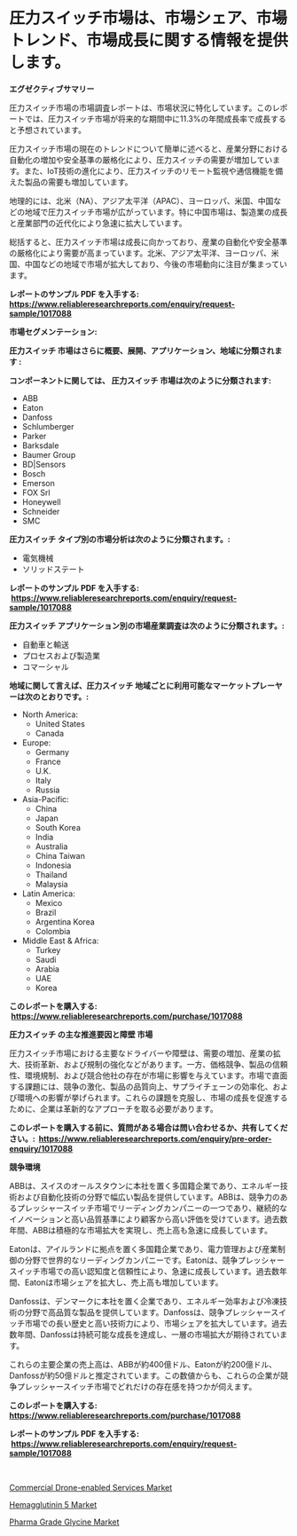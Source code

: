 <p><h1>圧力スイッチ市場は、市場シェア、市場トレンド、市場成長に関する情報を提供します。</h1></p><p><strong>エグゼクティブサマリー</strong></p>
<p><p>圧力スイッチ市場の市場調査レポートは、市場状況に特化しています。このレポートでは、圧力スイッチ市場が将来的な期間中に11.3%の年間成長率で成長すると予想されています。</p><p>圧力スイッチ市場の現在のトレンドについて簡単に述べると、産業分野における自動化の増加や安全基準の厳格化により、圧力スイッチの需要が増加しています。また、IoT技術の進化により、圧力スイッチのリモート監視や通信機能を備えた製品の需要も増加しています。</p><p>地理的には、北米（NA）、アジア太平洋（APAC）、ヨーロッパ、米国、中国などの地域で圧力スイッチ市場が広がっています。特に中国市場は、製造業の成長と産業部門の近代化により急速に拡大しています。</p><p>総括すると、圧力スイッチ市場は成長に向かっており、産業の自動化や安全基準の厳格化により需要が高まっています。北米、アジア太平洋、ヨーロッパ、米国、中国などの地域で市場が拡大しており、今後の市場動向に注目が集まっています。</p></p>
<p><strong>レポートのサンプル PDF を入手する: <a href="https://www.reliableresearchreports.com/enquiry/request-sample/1017088">https://www.reliableresearchreports.com/enquiry/request-sample/1017088</a></strong></p>
<p><strong>市場セグメンテーション:</strong></p>
<p><strong> 圧力スイッチ 市場はさらに概要、展開、アプリケーション、地域に分類されます :</strong></p>
<p><strong>コンポーネントに関しては、 圧力スイッチ 市場は次のように分類されます: &nbsp;</strong></p>
<p><ul><li>ABB</li><li>Eaton</li><li>Danfoss</li><li>Schlumberger</li><li>Parker</li><li>Barksdale</li><li>Baumer Group</li><li>BD|Sensors</li><li>Bosch</li><li>Emerson</li><li>FOX Srl</li><li>Honeywell</li><li>Schneider</li><li>SMC</li></ul></p>
<p><strong> 圧力スイッチ タイプ別の市場分析は次のように分類されます。:</strong></p>
<p><ul><li>電気機械</li><li>ソリッドステート</li></ul></p>
<p><strong>レポートのサンプル PDF を入手する: &nbsp;<a href="https://www.reliableresearchreports.com/enquiry/request-sample/1017088">https://www.reliableresearchreports.com/enquiry/request-sample/1017088</a></strong></p>
<p><strong> 圧力スイッチ アプリケーション別の市場産業調査は次のように分類されます。:</strong></p>
<p><ul><li>自動車と輸送</li><li>プロセスおよび製造業</li><li>コマーシャル</li></ul></p>
<p><strong>地域に関して言えば、圧力スイッチ 地域ごとに利用可能なマーケットプレーヤーは次のとおりです。:</strong></p>
<p><ul>
    <li>
        North America:
        <ul>
            <li>United States</li>
            <li>Canada</li>
        </ul>
    </li>
    <li>
        Europe:
        <ul>
            <li>Germany</li>
            <li>France</li>
            <li>U.K.</li>
            <li>Italy</li>
            <li>Russia</li>
        </ul>
    </li>
    <li>
        Asia-Pacific:
        <ul>
            <li>China</li>
            <li>Japan</li>
            <li>South Korea</li>
            <li>India</li>
            <li>Australia</li>
            <li>China Taiwan</li>
            <li>Indonesia</li>
            <li>Thailand</li>
            <li>Malaysia</li>
        </ul>
    </li>
    <li>
        Latin America:
        <ul>
            <li>Mexico</li>
            <li>Brazil</li>
            <li>Argentina Korea</li>
            <li>Colombia</li>
        </ul>
    </li>
    <li>
        Middle East & Africa:
        <ul>
            <li>Turkey</li>
            <li>Saudi</li>
            <li>Arabia</li>
            <li>UAE</li>
            <li>Korea</li>
        </ul>
    </li>
    </ul></p>
<p><strong>このレポートを購入する: &nbsp;<a href="https://www.reliableresearchreports.com/purchase/1017088">https://www.reliableresearchreports.com/purchase/1017088</a></strong></p>
<p><strong>圧力スイッチ の主な推進要因と障壁 市場</strong></p>
<p><p>圧力スイッチ市場における主要なドライバーや障壁は、需要の増加、産業の拡大、技術革新、および規制の強化などがあります。一方、価格競争、製品の信頼性、環境規制、および競合他社の存在が市場に影響を与えています。市場で直面する課題には、競争の激化、製品の品質向上、サプライチェーンの効率化、および環境への影響が挙げられます。これらの課題を克服し、市場の成長を促進するために、企業は革新的なアプローチを取る必要があります。</p></p>
<p><strong>このレポートを購入する前に、質問がある場合は問い合わせるか、共有してください。:&nbsp; <a href="https://www.reliableresearchreports.com/enquiry/pre-order-enquiry/1017088">https://www.reliableresearchreports.com/enquiry/pre-order-enquiry/1017088</a></strong></p>
<p><strong>競争環境</strong></p>
<p><p>ABBは、スイスのオールスタウンに本社を置く多国籍企業であり、エネルギー技術および自動化技術の分野で幅広い製品を提供しています。ABBは、競争力のあるプレッシャースイッチ市場でリーディングカンパニーの一つであり、継続的なイノベーションと高い品質基準により顧客から高い評価を受けています。過去数年間、ABBは積極的な市場拡大を実現し、売上高も急速に成長しています。</p><p>Eatonは、アイルランドに拠点を置く多国籍企業であり、電力管理および産業制御の分野で世界的なリーディングカンパニーです。Eatonは、競争プレッシャースイッチ市場での高い認知度と信頼性により、急速に成長しています。過去数年間、Eatonは市場シェアを拡大し、売上高も増加しています。</p><p>Danfossは、デンマークに本社を置く企業であり、エネルギー効率および冷凍技術の分野で高品質な製品を提供しています。Danfossは、競争プレッシャースイッチ市場での長い歴史と高い技術力により、市場シェアを拡大しています。過去数年間、Danfossは持続可能な成長を達成し、一層の市場拡大が期待されています。</p><p>これらの主要企業の売上高は、ABBが約400億ドル、Eatonが約200億ドル、Danfossが約50億ドルと推定されています。この数値からも、これらの企業が競争プレッシャースイッチ市場でどれだけの存在感を持つかが伺えます。</p></p>
<p><strong>このレポートを購入する: &nbsp; <a href="https://www.reliableresearchreports.com/purchase/1017088">https://www.reliableresearchreports.com/purchase/1017088</a></strong></p>
<p><strong>レポートのサンプル PDF を入手する: &nbsp;<a href="https://www.reliableresearchreports.com/enquiry/request-sample/1017088">https://www.reliableresearchreports.com/enquiry/request-sample/1017088</a></strong><strong></strong></p>
<p>&nbsp;</p>
<p><p><a href="https://view.publitas.com/reportprime-1/commercial-drone-enabled-services-market-research-report-unlocks-analysis-on-the-market-financial-status-market-size-and-market-revenue-upto-2030/">Commercial Drone-enabled Services Market</a></p><p><a href="https://view.publitas.com/reportprime-1/global-hemagglutinin-5-market-size-and-market-trends-insights-and-projections-from-2023-to-2030/">Hemagglutinin 5 Market</a></p><p><a href="https://view.publitas.com/reportprime-1/pharma-grade-glycine-market-size-growth-and-forecast-from-2023-2030/">Pharma Grade Glycine Market</a></p></p>